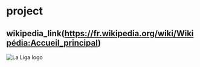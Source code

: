 # project
## wikipedia_link(https://fr.wikipedia.org/wiki/Wikipédia:Accueil_principal)
![La Liga logo](https://assets.laliga.com/assets/logos/laliga-v/laliga-v-300x300.jpg)
